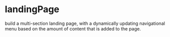 # landingPage
 build a multi-section landing page, with a dynamically updating navigational menu based on the amount of content that is added to the page.
